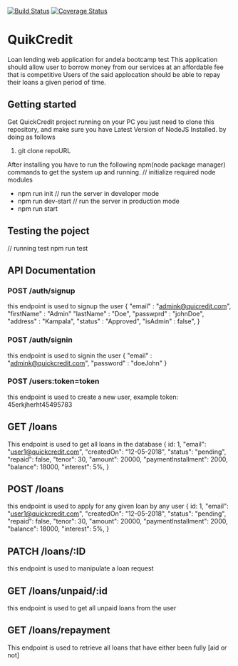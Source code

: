 [![Build Status](https://travis-ci.com/Mumbere7/quickCredit.svg?branch=master)](https://travis-ci.com/Mumbere7/quickCredit)
[![Coverage Status](https://coveralls.io/repos/github/Mumbere7/quickCredit/badge.svg?branch=develop)](https://coveralls.io/github/Mumbere7/quickCredit?branch=develop)

# QuikCredit

Loan lending web application for andela bootcamp test 
This application should allow user to borrow money from our services at an affordable fee that is competitive Users of the said applocation should be able to repay their loans a given period of time.

## Getting started 
Get QuickCredit  project running on your PC you just need to clone this repository, and make sure you have Latest Version of NodeJS Installed. by doing as follows

1. git clone repoURL

After installing you have to run the following npm(node package manager) commands to get the system up and running.
// initialize required node modules
 - npm run init
 // run the server in developer mode
 - npm run dev-start
// run the server in production mode
- npm run start

## Testing the poject

// running test
npm run test

## API Documentation

### POST /auth/signup
this endpoint is used to signup the user
{
    "email" : "admink@quicredit.com",
    "firstName" : "Admin"
    "lastName" : "Doe",
    "passwprd" : "johnDoe",
    "address" : "Kampala",
    "status" : "Approved",
    "isAdmin" : false",
}
### POST /auth/signin
this endpoint is used to signin the user
{
    "email" : "admink@quickcredit.com",
    "password" : "doeJohn"
}

### POST /users:token=token
this endpoint is used to create a new user, example token: 45erkjherht45495783

## GET /loans
This endpoint is used to get all loans in the database
{
        id: 1,
        "email": "user1@quickcredit.com",
        "createdOn": "12-05-2018",
        "status": "pending",
        "repaid": false,
        "tenor": 30,
        "amount": 20000,
        "paymentInstallment": 2000,
        "balance": 18000,
        "interest": 5%,
}
## POST /loans
this endpoint is used to apply for any given loan by any user
{
        id: 1,
        "email": "user1@quickcredit.com",
        "createdOn": "12-05-2018",
        "status": "pending",
        "repaid": false,
        "tenor": 30,
        "amount": 20000,
        "paymentInstallment": 2000,
        "balance": 18000,
        "interest": 5%,
}
## PATCH /loans/:ID
this endpoint is used to manipulate a loan request

## GET /loans/unpaid/:id
this endpoint is used to get all unpaid loans from the user
## GET /loans/repayment
This endpoint is used to retrieve all loans that have either been fully [aid or not]
